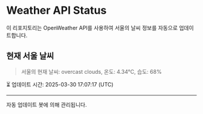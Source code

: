 
# Weather API Status

이 리포지토리는 OpenWeather API를 사용하여 서울의 날씨 정보를 자동으로 업데이트합니다.

## 현재 서울 날씨
> 서울의 현재 날씨: overcast clouds, 온도: 4.34°C, 습도: 68%

⏳ 업데이트 시간: 2025-03-30 17:07:17 (UTC)

---
자동 업데이트 봇에 의해 관리됩니다.
